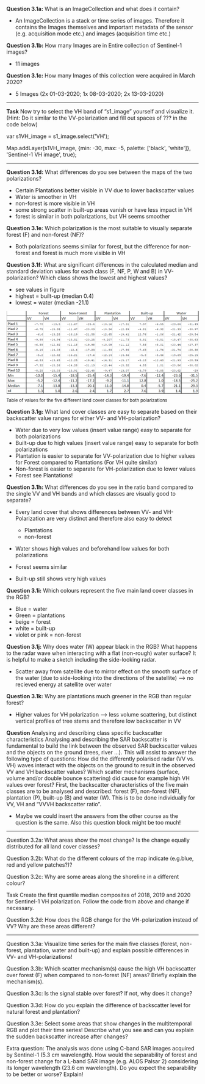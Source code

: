 __Question 3.1a:__ What is an ImageCollection and what does it contain?

* An ImageCollection is a stack or time series of images. Therefore it contains the Images themselves and important metadata of the sensor (e.g. acquisition mode etc.) and images (acquisition time etc.)

__Question 3.1b:__ How many Images are in Entire collection of Sentinel-1 images?

* 11 images

__Question 3.1c:__ How many Images of this collection were acquired in March 2020?

* 5 Images (2x 01-03-2020; 1x 08-03-2020; 2x 13-03-2020)
___
__Task__
Now try to select the VH band of “s1_image” yourself and visualize it. (Hint: Do it similar to the VV-polarization and fill out spaces of ??? in the code below)

var s1VH_image = s1_image.select('VH');

Map.addLayer(s1VH_image, {min: -30, max: -5, palette: ['black', 'white']}, 'Sentinel-1 VH image', true);
___

__Question 3.1d:__ What differences do you see between the maps of the two polarizations?
* Certain Plantations better visible in VV due to lower backscatter values
* Water is smoother in VH
* non-forest is more visible in VH
* some strong scatter in built-up areas vanish or have less impact in VH
* forest is similar in both polarizations, but VH seems smoother

__Question 3.1e:__ Which polarization is the most suitable to visually separate forest (F) and non-forest (NF)?
* Both polarizations seems similar for forest, but the difference for non-forest and forest is much more visible in VH

__Question 3.1f:__ What are significant differences in the calculated median and standard deviation values for each class (F, NF, P, W and B) in VV-polarization? Which class shows the lowest and highest values?
* see values in figure
* highest = built-up (median 0.4)
* lowest = water (median -21.1)

![fig](/answers/answer_sheet_table_01.PNG)
<sub> Table of values for the five different land cover classes for both polarizations </sub>


__Question 3.1g:__ What land cover classes are easy to separate based on their backscatter value ranges for either VV- and VH-polarization?
* Water due to very low values (insert value range) easy to separate for both polarizations
* Built-up due to high values (insert value range) easy to separate for both polarizations
* Plantation is easier to separate for VV-polarization due to higher values for Forest compared to Plantations (For VH quite similar)
* Non-forest is easier to separate for VH-polarization due to lower values 
* Forest see Plantations!

__Question 3.1h:__ What differences do you see in the ratio band compared to the single VV and VH bands and which classes are visually good to separate?
* Every land cover that shows differences between VV- and VH-Polarization are very distinct and therefore also easy to detect

  * Plantations
  * non-forest
  
* Water shows high values and beforehand low values for both polarizations
* Forest seems similar
* Built-up still shows very high values

__Question 3.1i:__ Which colours represent the five main land cover classes in the RGB?
* Blue = water
* Green = plantations
* beige = forest
* white = built-up
* violet or pink = non-forest

__Question 3.1j:__ Why does water (W) appear black in the RGB? What happens to the radar wave when interacting with a flat (non-rough) water surface? It is helpful to make a sketch including the side-looking radar.
* Scatter away from satellite due to mirror effect on the smooth surface of the water (due to side-looking into the directions of the satellite) --> no recieved energy at satellite over water 


__Question 3.1k:__ Why are plantations much greener in the RGB than regular forest?
* Higher values for VH polarization --> less volume scattering, but distinct vertical profiles of tree stems and therefore low backscatter in VV

__Question__
Analysing and describing class specific backscatter characteristics
Analysing and describing the SAR backscatter is fundamental to build the link between the observed SAR backscatter values and the objects on the ground (trees, river ...). This will assist to answer the following type of questions: How did the differently polarised radar (VV vs. VH) waves interact with the objects on the ground to result in the observed VV and VH backscatter values? Which scatter mechanisms (surface, volume and/or double bounce scattering) did cause for example high VH values over forest? First, the backscatter characteristics of the five main classes are to be analysed and described: forest (F), non-forest (NF), plantation (P), built-up (B) and water (W). This is to be done individually for VV, VH and “VVVH backscatter ratio”.
* Maybe we could insert the answers from the other course as the question is the same. Also this question block might be too much!
___



Question 3.2a: What areas show the most change? Is the change equally distributed for all land cover classes?

Question 3.2b: What do the different colours of the map indicate (e.g.blue, red and yellow patches?)?

Question 3.2c: Why are some areas along the shoreline in a different colour?

Task
Create the first quantile median composites of 2018, 2019 and 2020 for Sentinel-1 VH polarization. Follow the code from above and change if necessary.

Question 3.2d: How does the RGB change for the VH-polarization instead of VV? Why are these areas different?
___

Question 3.3a: Visualize time series for the main five classes (forest, non-forest, plantation, water and built-up) and explain possible differences in VV- and VH-polarizations!

Question 3.3b: Which scatter mechanism(s) cause the high VH backscatter over forest (F) when compared to non-forest (NF) areas? Briefly explain the mechanism(s).

Question 3.3c: Is the signal stable over forest? If not, why does it change?

Question 3.3d: How do you explain the difference of backscatter level for natural forest and plantation?

Question 3.3e: Select some areas that show changes in the multitemporal RGB and plot their time series! Describe what you see and can you explain the sudden backscatter increase after changes?

Extra question: The analysis was done using C-band SAR images acquired by Sentinel-1 (5.3 cm wavelength). How would the separability of forest and non-forest change for a L-band SAR image (e.g. ALOS Palsar 2) considering its longer wavelength (23.6 cm wavelength). Do you expect the separability to be better or worse? Explain!





